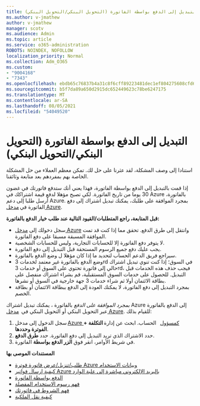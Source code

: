 ```yaml
---
title: التبديل إلى الدفع بواسطة الفاتورة (التحويل البنكي/التحويل البنكي)
ms.author: v-jmathew
author: v-jmathew
manager: scotv
ms.audience: Admin
ms.topic: article
ms.service: o365-administration
ROBOTS: NOINDEX, NOFOLLOW
localization_priority: Normal
ms.collection: Adm_O365
ms.custom:
- "9004168"
- "7343"
ms.openlocfilehash: ebdb65c76837b4a31c8f6cff89223481dec1ef804275608cfd60986a4f089204
ms.sourcegitcommit: b5f7da89a650d2915dc652449623c78be6247175
ms.translationtype: MT
ms.contentlocale: ar-SA
ms.lasthandoff: 08/05/2021
ms.locfileid: "54049520"
---
```

# <a name="switch-to-pay-by-invoice-chequewire-transfer"></a>التبديل إلى الدفع بواسطة الفاتورة (التحويل البنكي/التحويل البنكي)

استنادا إلى وصف المشكلة، لقد عثرنا على حل لك. تمكن معظم العملاء من حل المشكلة الخاصة بهم بمفردهم بعد متابعة وثائقنا.

إذا قمت بالتبديل إلى الدفع بواسطة الفاتورة، فهذا يعني أنك ستدفع فاتورتك في غضون 30 يوما من تاريخ الفاتورة. لكي تصبح مؤهلا لدفع قيمة اشتراكك في Azure بالفاتورة، أرسل طلبا إلى دعم Azure. بمجرد الموافقة على طلبك، يمكنك تبديل اشتراك إلى دفع الفاتورة في [مدخل Azure](https://portal.azure.com/).

**قبل المتابعة، راجع المتطلبات/القيود التالية عند طلب خيار الدفع بالفاتورة:**

- سجل دخولك إلى [مدخل Azure](https://portal.azure.com/) وانتقل إلى طرق الدفع. تحقق مما إذا كنت قد تمت الموافقة المسبقة مسبقا على دفع الفاتورة.
- لا يتوفر دفع الفاتورة إلا للحسابات التجارية، وليس للحسابات الشخصية.
- يجب عليك دفع جميع الرسوم المستحقة قبل التبديل إلى دفع الفاتورة.
- سيراجع فريق الدعم الحساب لتحديد ما إذا كان مؤهلا ل وضع الدفع بالفاتورة.
- وضع الدفع بالفاتورة غير معتمد لخدمات 3rd في السوق؛ إذا كنت تنوي تبديل اشتراك حالي إلى فاتورة تحتوي على السوق أو خدمات 3rd، فيجب حذف هذه الخدمات قبل التبديل. للحصول على خدمات السوق المستقبلية، قم بشراء اشتراك منفصل على بطاقة الائتمان أولا ثم شراء خدمات 3 جهة خارجية في السوق أو نشرها.
- بمجرد التبديل إلى دفع الفاتورة، لا يمكنك العودة إلى الدفع ببطاقة الائتمان أو بطاقة الخصم.

*بمجرد الموافقة على الدفع* بالفاتورة ، يمكنك تبديل اشتراك Azure إلى الدفع بالفاتورة عبر التحويل البنكي أو التحويل البنكي في  [مدخل Azure](https://portal.azure.com/).
للقيام بذلك:

1. سجل الدخول إلى مدخل [Azure كمسؤول](https://portal.azure.com/)   الحساب. ابحث عن إدارة **التكلفة + الفوترة وحددها**.
2. حدد الاشتراك الذي تريد التبديل إلى دفع الفاتورة. حدد **طرق الدفع**.
3. في شريط الأوامر، انقر فوق **الزر الدفع بواسطة** الفاتورة.

**المستندات الموصى بها**

- [طلب/تنزيل/عرض فاتورة فوترة Azure وبيانات الاستخدام](https://docs.microsoft.com/azure/billing/billing-download-azure-invoice-daily-usage-date)
- [كيفية إرسال فواتير Azure بالبريد الإلكتروني مباشرة إلى علبة الوارد](https://docs.microsoft.com/azure/billing/billing-download-azure-invoice-daily-usage-date)
- [الدفع بواسطة الفاتورة](https://docs.microsoft.com/azure/billing/billing-how-to-pay-by-invoice)
- [فهم رسوم الاستخدام المفصلة](https://docs.microsoft.com/azure/billing/billing-understand-your-bill)
- [فهم الشروط في فاتورتك](https://docs.microsoft.com/azure/billing/billing-understand-your-invoice)
- [كيفية نقل الملكية](https://docs.microsoft.com/azure/billing/billing-subscription-transfer)
